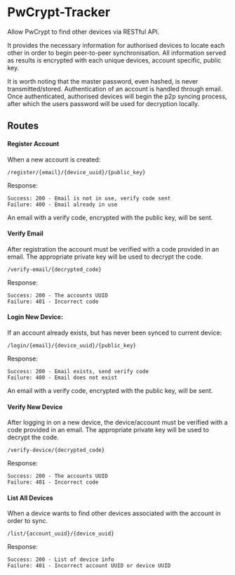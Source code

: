 # PwCrypt-Tracker


Allow PwCrypt to find other devices via RESTful API.

It provides the necessary information for authorised devices to locate each other in order to begin peer-to-peer synchronisation. All information served as results is encrypted with each unique devices, account specific, public key. 

It is worth noting that the master password, even hashed, is never transmitted/stored. Authentication of an account is handled through email. Once authenticated, authorised devices will begin the p2p syncing process, after which the users password will be used for decryption locally.

## Routes

#### Register Account

When a new account is created:

    /register/{email}/{device_uuid}/{public_key}

Response:

    Success: 200 - Email is not in use, verify code sent
    Failure: 400 - Email already in use

An email with a verify code, encrypted with the public key, will be sent. 

#### Verify Email

After registration the account must be verified with a code provided in an email. The appropriate private key will be used to decrypt the code.

    /verify-email/{decrypted_code}

Response:

    Success: 200 - The accounts UUID
    Failure: 401 - Incorrect code

#### Login New Device:

If an account already exists, but has never been synced to current device:

    /login/{email}/{device_uuid}/{public_key}

Response:

    Success: 200 - Email exists, send verify code
    Failure: 400 - Email does not exist

An email with a verify code, encrypted with the public key, will be sent. 

#### Verify New Device

After logging in on a new device, the device/account must be verified with a code provided in an email. The appropriate private key will be used to decrypt the code.

    /verify-device/{decrypted_code}

Response:

    Success: 200 - The accounts UUID
    Failure: 401 - Incorrect code

#### List All Devices

When a device wants to find other devices associated with the account in order to sync.

    /list/{account_uuid}/{device_uuid}

Response:

    Success: 200 - List of device info
    Failure: 401 - Incorrect account UUID or device UUID
